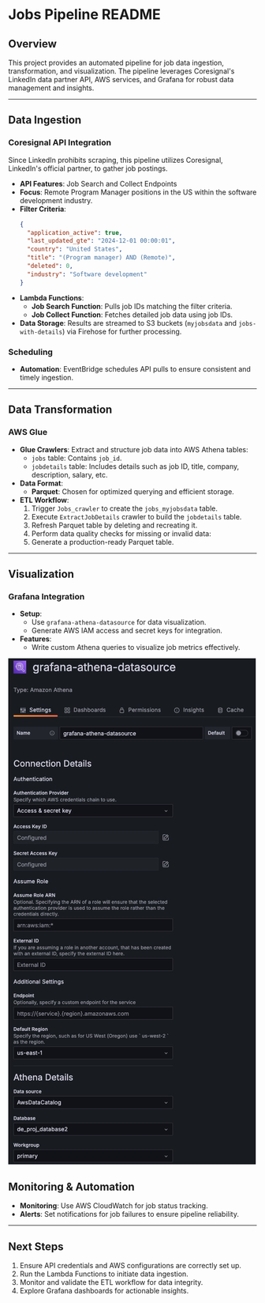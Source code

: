 

# Jobs Pipeline README

## Overview

This project provides an automated pipeline for job data ingestion, transformation, and visualization. The pipeline leverages Coresignal's LinkedIn data partner API, AWS services, and Grafana for robust data management and insights.

---

## Data Ingestion

### Coresignal API Integration
Since LinkedIn prohibits scraping, this pipeline utilizes Coresignal, LinkedIn's official partner, to gather job postings. 
- **API Features**: Job Search and Collect Endpoints
- **Focus**: Remote Program Manager positions in the US within the software development industry.
- **Filter Criteria**:
  ```json
  {
    "application_active": true,
    "last_updated_gte": "2024-12-01 00:00:01",
    "country": "United States",
    "title": "(Program manager) AND (Remote)",
    "deleted": 0,
    "industry": "Software development"
  }
  ```
- **Lambda Functions**:
  - **Job Search Function**: Pulls job IDs matching the filter criteria.
  - **Job Collect Function**: Fetches detailed job data using job IDs.
- **Data Storage**: Results are streamed to S3 buckets (`myjobsdata` and `jobs-with-details`) via Firehose for further processing.

### Scheduling
- **Automation**: EventBridge schedules API pulls to ensure consistent and timely ingestion.

---

## Data Transformation

### AWS Glue
- **Glue Crawlers**: Extract and structure job data into AWS Athena tables:
  - `jobs` table: Contains `job_id`.
  - `jobdetails` table: Includes details such as job ID, title, company, description, salary, etc.
- **Data Format**: 
  - **Parquet**: Chosen for optimized querying and efficient storage.
- **ETL Workflow**:
  1. Trigger `Jobs_crawler` to create the `jobs_myjobsdata` table.
  2. Execute `ExtractJobDetails` crawler to build the `jobdetails` table.
  3. Refresh Parquet table by deleting and recreating it.
  4. Perform data quality checks for missing or invalid data:
  5. Generate a production-ready Parquet table.

---

## Visualization

### Grafana Integration
- **Setup**:
  - Use `grafana-athena-datasource` for data visualization.
  - Generate AWS IAM access and secret keys for integration.
- **Features**:
  - Write custom Athena queries to visualize job metrics effectively.
  
![Grafana visualization](assets/GrafanaAthena.jpg)

## Monitoring & Automation

- **Monitoring**: Use AWS CloudWatch for job status tracking.
- **Alerts**: Set notifications for job failures to ensure pipeline reliability.

---

## Next Steps

1. Ensure API credentials and AWS configurations are correctly set up.
2. Run the Lambda Functions to initiate data ingestion.
3. Monitor and validate the ETL workflow for data integrity.
4. Explore Grafana dashboards for actionable insights.







